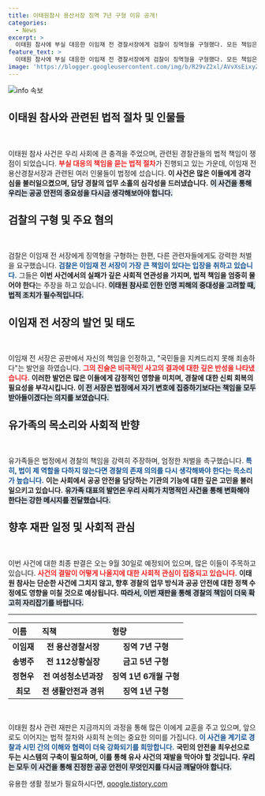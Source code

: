 ```yaml
---
title: 이태원참사 용산서장 징역 7년 구형 이유 공개!
categories:
  - News
excerpt: >
  이태원 참사에 부실 대응한 이임재 전 경찰서장에게 검찰이 징역형을 구형했다. 모든 책임은 나에게라며 고개 숙인 그에 대한 처벌이 주목받고 있다. 9월 30일 선고 예정!
feature_text: >
  이태원 참사에 부실 대응한 이임재 전 경찰서장에게 검찰이 징역형을 구형했다. 모든 책임은 나에게라며 고개 숙인 그에 대한 처벌이 주목받고 있다. 9월 30일 선고 예정!
image: 'https://blogger.googleusercontent.com/img/b/R29vZ2xl/AVvXsEixyZcFfHzMRdzZMjFBmAUKJYCLCGyLL1o632UiGVXcaFdKo_bkvkuCioo0uUKlGfBVcT3P84aROyZIXSBEx3Aw5nCQ3pTgDom1WDC4m8eifvWiAmWEEVb4x6G_l8C0QH225ldMjyaFvpxGEBGNO37VmDTDMHGhJPq73UglMfDca1-0aw/s1600/blogspot.png'
---
```


<p><img src="https://blogger.googleusercontent.com/img/b/R29vZ2xl/AVvXsEixyZcFfHzMRdzZMjFBmAUKJYCLCGyLL1o632UiGVXcaFdKo_bkvkuCioo0uUKlGfBVcT3P84aROyZIXSBEx3Aw5nCQ3pTgDom1WDC4m8eifvWiAmWEEVb4x6G_l8C0QH225ldMjyaFvpxGEBGNO37VmDTDMHGhJPq73UglMfDca1-0aw/s1600/blogspot.png" alt="info 속보" /></p>

<h2 data-ke-size="size26">이태원 참사와 관련된 법적 절차 및 인물들</h2>

<p data-ke-size="size16">&nbsp;</p>

<p>이태원 참사 사건은 우리 사회에 큰 충격을 주었으며, 관련된 경찰관들의 법적 책임이 쟁점이 되었습니다. <b><span style="color: #ee2323;">부실 대응의 책임을 묻는 법적 절차</span></b>가 진행되고 있는 가운데, 이임재 전 용산경찰서장과 관련된 여러 인물들이 법정에 섰습니다. <strong>이 사건은 많은 이들에게 경각심을 불러일으켰으며, 담당 경찰의 업무 소홀의 심각성을 드러냈습니다.</strong> <b><span style="background-color: #21538527;">이 사건을 통해 우리는 공공 안전의 중요성을 다시금 생각해보아야 합니다.</span></b></p>

<h2 data-ke-size="size26">검찰의 구형 및 주요 혐의</h2>

<p data-ke-size="size16">&nbsp;</p>

<p>검찰은 이임재 전 서장에게 징역형을 구형하는 한편, 다른 관련자들에게도 강력한 처벌을 요구했습니다. <b><span style="color: #1a5490;">검찰은 이임재 전 서장이 가장 큰 책임이 있다는 입장을 취하고 있습니다.</span></b> 그들은 <strong>이번 사건에서의 실패가 깊은 사회적 연관성을 가지며, 법적 책임을 엄중히 물어야 한다</strong>는 주장을 하고 있습니다. <b><span style="background-color: #21538527;">이태원 참사로 인한 인명 피해의 중대성을 고려할 때, 법적 조치가 필수적입니다.</span></b></p>

<h2 data-ke-size="size26">이임재 전 서장의 발언 및 태도</h2>

<p data-ke-size="size16">&nbsp;</p>

<p>이임재 전 서장은 공판에서 자신의 책임을 인정하고, "국민들을 지켜드리지 못해 죄송하다"는 발언을 하였습니다. <b><span style="color: #ee2323;">그의 진술은 비극적인 사고의 결과에 대한 깊은 반성을 나타냈습니다.</span></b> <strong>이러한 발언은 많은 이들에게 감정적인 영향을 미치며, 경찰에 대한 신뢰 회복의 필요성을 부각시킵니다.</strong> <b><span style="background-color: #21538527;">이 전 서장은 법정에서 자기 변호에 집중하기보다는 책임을 모두 받아들이겠다는 의지를 보였습니다.</span></b></p>

<h2 data-ke-size="size26">유가족의 목소리와 사회적 반향</h2>

<p data-ke-size="size16">&nbsp;</p>

<p>유가족들은 법정에서 경찰의 책임을 강력히 주장하며, 엄정한 처벌을 촉구했습니다. <b><span style="color: #1a5490;">특히, 법이 제 역할을 다하지 않는다면 경찰의 존재 의의를 다시 생각해봐야 한다는 목소리가 높습니다.</span></b> <strong>이는 사회에서 공공 안전을 담당하는 기관의 기능에 대한 깊은 고민을 불러일으키고 있습니다.</strong> <b><span style="background-color: #21538527;">유가족 대표의 발언은 우리 사회가 치명적인 사건을 통해 변화해야 한다는 강한 메시지를 전달했습니다.</span></b></p>

<h2 data-ke-size="size26">향후 재판 일정 및 사회적 관심</h2>

<p data-ke-size="size16">&nbsp;</p>

<p>이번 사건에 대한 최종 판결은 오는 9월 30일로 예정되어 있으며, 많은 이들이 주목하고 있습니다. <b><span style="color: #ee2323;">사건의 결말이 어떻게 나올지에 대한 사회적 관심이 집중되고 있습니다.</span></b> <strong>이태원 참사는 단순한 사건에 그치지 않고, 향후 경찰의 업무 방식과 공공 안전에 대한 정책 수정에도 영향을 미칠 것으로 예상됩니다.</strong> <b><span style="background-color: #21538527;">따라서, 이번 재판을 통해 경찰의 책임이 더욱 확고히 자리잡기를 바랍니다.</span></b> </p>

<hr>

<table style="width:100%">
<thead>
<tr>
<th style="text-align: left;"><b>이름</b></th>
<th style="text-align: left;"><b>직책</b></th>
<th style="text-align: left;"><b>형량</b></th>
</tr>
</thead>
<tbody>
<tr>
<td style="text-align: center; height: 17px;"><b>이임재</b></td>
<td style="text-align: center; height: 17px;"><b>전 용산경찰서장</b></td>
<td style="text-align: center; height: 17px;"><b>징역 7년 구형</b></td>
</tr>
<tr>
<td style="text-align: center; height: 17px;"><b>송병주</b></td>
<td style="text-align: center; height: 17px;"><b>전 112상황실장</b></td>
<td style="text-align: center; height: 17px;"><b>금고 5년 구형</b></td>
</tr>
<tr>
<td style="text-align: center; height: 17px;"><b>정현우</b></td>
<td style="text-align: center; height: 17px;"><b>전 여성청소년과장</b></td>
<td style="text-align: center; height: 17px;"><b>징역 1년 6개월 구형</b></td>
</tr>
<tr>
<td style="text-align: center; height: 17px;"><b>최모</b></td>
<td style="text-align: center; height: 17px;"><b>전 생활안전과 경위</b></td>
<td style="text-align: center; height: 17px;"><b>징역 1년 구형</b></td>
</tr>
</tbody>
</table>

<p data-ke-size="size16">&nbsp;</p>

<p>이태원 참사 관련 재판은 지금까지의 과정을 통해 많은 이에게 교훈을 주고 있으며, 앞으로도 이어지는 법적 절차와 사회적 논의는 중요한 의미를 가집니다. <b><span style="color: #1a5490;">이 사건을 계기로 경찰과 시민 간의 이해와 협력이 더욱 강화되기를 희망합니다.</span></b> <strong>국민의 안전을 최우선으로 두는 시스템의 구축이 필요하며, 이를 통해 유사 사건의 재발을 막아야 할 것입니다.</strong> <b><span style="background-color: #21538527;">우리는 모두 이 사건을 통해 진정한 공공 안전이 무엇인지를 다시금 깨달아야 합니다.</span></b></p>
유용한 생활 정보가 필요하시다면, <a href="https://qoogle.tistory.com" rel="dofollow">qoogle.tistory.com</a>


